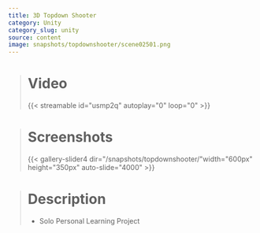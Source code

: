 ```yaml
---
title: 3D Topdown Shooter
category: Unity
category_slug: unity
source: content
image: snapshots/topdownshooter/scene02501.png
---
```


> # Video
>
> {{< streamable id="usmp2q" autoplay="0" loop="0" >}}


># Screenshots
>
> {{< gallery-slider4 dir="/snapshots/topdownshooter/"width="600px" height="350px" auto-slide="4000" >}}

> # Description
>
> - Solo Personal Learning Project